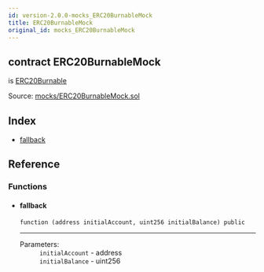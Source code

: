 ```yaml
---
id: version-2.0.0-mocks_ERC20BurnableMock
title: ERC20BurnableMock
original_id: mocks_ERC20BurnableMock
---
```


<div class="contract-doc"><div class="contract"><h2 class="contract-header"><span class="contract-kind">contract</span> ERC20BurnableMock</h2><p class="base-contracts"><span>is</span> <a href="token_ERC20_ERC20Burnable.html">ERC20Burnable</a></p><div class="source">Source: <a href="https://github.com/OpenZeppelin/zeppelin-solidity/blob/v2.0.0/contracts/mocks/ERC20BurnableMock.sol" target="_blank">mocks/ERC20BurnableMock.sol</a></div></div><div class="index"><h2>Index</h2><ul><li><a href="mocks_ERC20BurnableMock.html#">fallback</a></li></ul></div><div class="reference"><h2>Reference</h2><div class="functions"><h3>Functions</h3><ul><li><div class="item function"><span id="fallback" class="anchor-marker"></span><h4 class="name">fallback</h4><div class="body"><code class="signature">function <strong></strong><span>(address initialAccount, uint256 initialBalance) </span><span>public </span></code><hr/><dl><dt><span class="label-parameters">Parameters:</span></dt><dd><div><code>initialAccount</code> - address</div><div><code>initialBalance</code> - uint256</div></dd></dl></div></div></li></ul></div></div></div>
